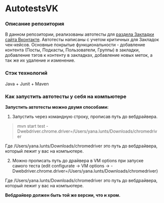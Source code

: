 # AutotestsVK

### Описание репозитория
В данном репозитории, реализованы автотесты для [раздела Закладки сайта Вконтакте](vk.com/bookmarks). Автотесты написаны с учетом критичных для Закладок чек-кейсов. Основные покрытые функциональности - добавление контента (Посты, Подкасты, Пользователи, Группы) в закладки, добавление тэгов к контенту в закладках, добавление новых меток, а так же их удаление и изменение.

### Стэк технологий
Java + Junit + Maven

### Как запустить автотесты у себя на компьютере

**Запустить автотесты можно двумя способами:**

1) Запустить через командную строку, прописав путь до вебдрайвера.
> mvn start test -Dwebdriver.chrome.driver=/Users/yana.lunts/Downloads/chromedriver

Где /Users/yana.lunts/Downloads/chromedriver это путь до вебдрайвера, который лежит у вас на компьютере.

2) Можно прописать путь до драйвера в VM options при запуске самого теста (edit configurate -> VM options -> -Dwebdriver.chrome.driver=/Users/yana.lunts/Downloads/chromedriver)

Где /Users/yana.lunts/Downloads/chromedriver это путь до вебдрайвера, который лежит у вас на компьютере.

**Вебдрайвер должен быть той же версии, что и хром.**